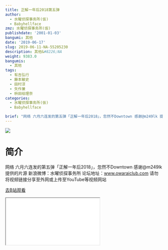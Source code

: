 ```yaml
---
title: 正解一年后2018第五弹
author:
  - 水曜侦探事务所(仮)
  - Babyhellface
zmz: 水曜侦探事务所(仮)
publishdate: '2001-01-03'
bangumi: 其他
date: '2019-06-17'
slug: 2019-06-11-NA-55205230
description: 其他&#8226;NA
weight: 9383.0
bangumis:
  - 其他
tags:
  - 有吉弘行
  - 藤本敏史
  - 田村淳
  - 矢作兼
  - 枡田绘理奈
categories:
  - 水曜侦探事务所(仮)
  - Babyhellface

brief: "网络 六月六连发的第五弹「正解一年后2018」，忽然不Downtown 感谢@m249lk 提供的片源 新浪微博：水曜侦探事务所 论坛地址：www.owaraiclub.com 请勿将视频链接分享至外网或上传至YouTube等视频网站"
---
```

![](https://raw.githubusercontent.com/tcgriffith/owaraisite/master/static/tmpimg/aacae410db6a758d995fa8f02a7474f0a28bca8f.jpg.480.jpg)
# 简介  
网络
六月六连发的第五弹「正解一年后2018」，忽然不Downtown
感谢@m249lk 提供的片源
新浪微博：水曜侦探事务所 论坛地址：www.owaraiclub.com
请勿将视频链接分享至外网或上传至YouTube等视频网站  

[去B站观看](https://www.bilibili.com/video/av55205230/)
<div class ="resp-container"><iframe class="testiframe" src="//player.bilibili.com/player.html?aid=55205230"", scrolling="no", allowfullscreen="true" > </iframe></div> 
